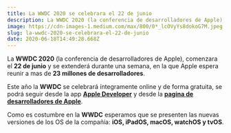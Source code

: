 ```yaml
---
title: La WWDC 2020 se celebrara el 22 de junio
description: La WWDC 2020 (la conferencia de desarrolladores de Apple), comenzara el 22 de junio y se extenderá durante una semana, en la que Apple…
image: https://cdn-images-1.medium.com/max/800/0*_lcOVyYs8dokoG7M.jpeg
slug: la-wwdc-2020-se-celebrara-el-22-de-junio
date: 2020-06-18T14:49:28.668Z
---
```


La **WWDC 2020** (la conferencia de desarrolladores de Apple), comenzara el **22 de junio** y se extenderá durante una semana, en la que Apple espera reunir a mas de **23 millones de desarrolladores**.

Este año la **WWDC** se celebrará íntegramente online y de forma gratuita, se podrá seguir desde la app [**Apple Developer**](https://apps.apple.com/us/app/apple-developer/id640199958?l=es) y desde la [**pagina de desarrolladores de Apple**](https://developer.apple.com/wwdc20/).

Como es costumbre en la **WWDC** esperamos que se presenten las nuevas versiones de los OS de la compañía: **iOS, iPadOS, macOS, watchOS y tvOS**.
